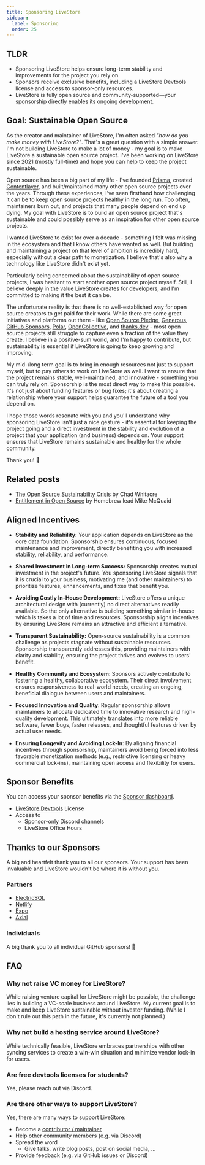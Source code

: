 ```yaml
---
title: Sponsoring LiveStore
sidebar:
  label: Sponsoring
  order: 25
---
```


## TLDR

- Sponsoring LiveStore helps ensure long-term stability and improvements for the project you rely on.
- Sponsors receive exclusive benefits, including a LiveStore Devtools license and access to sponsor-only resources.
- LiveStore is fully open source and community-supported—your sponsorship directly enables its ongoing development.

## Goal: Sustainable Open Source

As the creator and maintainer of LiveStore, I'm often asked *"how do you make money with LiveStore?"*. That's a great question with a simple answer. I'm not building LiveStore to make a lot of money - my goal is to make LiveStore a sustainable open source project. I've been working on LiveStore since 2021 (mostly full-time) and hope you can help to keep the project sustainable.

Open source has been a big part of my life - I've founded [Prisma](https://www.prisma.io/), created [Contentlayer](https://www.contentlayer.dev/), and built/maintained many other open source projects over the years. Through these experiences, I've seen firsthand how challenging it can be to keep open source projects healthy in the long run. Too often, maintainers burn out, and projects that many people depend on end up dying. My goal with LiveStore is to build an open source project that's sustainable and could possibly serve as an inspiration for other open source projects.

I wanted LiveStore to exist for over a decade - something I felt was missing in the ecosystem and that I know others have wanted as well. But building and maintaining a project on that level of ambition is incredibly hard, especially without a clear path to monetization. I believe that's also why a technology like LiveStore didn't exist yet. 

Particularly being concerned about the sustainability of open source projects, I was hesitant to start another open source project myself. Still, I believe deeply in the value LiveStore creates for developers, and I'm committed to making it the best it can be.

The unfortunate reality is that there is no well-established way for open source creators to get paid for their work. While there are some great initiatives and platforms out there - like [Open Source Pledge](https://opensourcepledge.org/), [Generous](https://generous.builders/), [GitHub Sponsors](https://github.com/sponsors), [Polar](https://polar.sh/), [OpenCollective](https://opencollective.com/), and [thanks.dev](https://thanks.dev/) - most open source projects still struggle to capture even a fraction of the value they create. I believe in a positive-sum world, and I'm happy to contribute, but sustainability is essential if LiveStore is going to keep growing and improving.

My mid-/long term goal is to bring in enough resources not just to support myself, but to pay others to work on LiveStore as well. I want to ensure that the project remains stable, well-maintained, and innovative - something you can truly rely on. Sponsorship is the most direct way to make this possible. It's not just about funding features or bug fixes; it's about creating a relationship where your support helps guarantee the future of a tool you depend on.

I hope those words resonate with you and you'll understand why sponsoring LiveStore isn't just a nice gesture - it's essential for keeping the project going and a direct investment in the stability and evolution of a project that your application (and business) depends on. Your support ensures that LiveStore remains sustainable and healthy for the whole community.

Thank you! 🧡

## Related posts

- [The Open Source Sustainability Crisis](https://openpath.quest/2024/the-open-source-sustainability-crisis/) by Chad Whitacre
- [Entitlement in Open Source](https://mikemcquaid.com/entitlement-in-open-source/) by Homebrew lead Mike McQuaid

## Aligned Incentives

-	**Stability and Reliability:**
  Your application depends on LiveStore as the core data foundation. Sponsorship ensures continuous, focused maintenance and improvement, directly benefiting you with increased stability, reliability, and performance.

-	**Shared Investment in Long-term Success:**
  Sponsorship creates mutual investment in the project's future. You sponsoring LiveStore signals that it is crucial to your business, motivating me (and other maintainers) to prioritize features, enhancements, and fixes that benefit you.

-	**Avoiding Costly In-House Development:**
  LiveStore offers a unique architectural design with (currently) no direct alternatives readily available. So the only alternative is building something similar in-house which is takes a lot of time and resources. Sponsorship aligns incentives by ensuring LiveStore remains an attractive and efficient alternative.

-	**Transparent Sustainability:**
  Open-source sustainability is a common challenge as projects stagnate without sustainable resources. Sponsorship transparently addresses this, providing maintainers with clarity and stability, ensuring the project thrives and evolves to users' benefit.

-	**Healthy Community and Ecosystem**:
  Sponsors actively contribute to fostering a healthy, collaborative ecosystem. Their direct involvement ensures responsiveness to real-world needs, creating an ongoing, beneficial dialogue between users and maintainers.

-	**Focused Innovation and Quality**:
  Regular sponsorship allows maintainers to allocate dedicated time to innovative research and high-quality development. This ultimately translates into more reliable software, fewer bugs, faster releases, and thoughtful features driven by actual user needs.

-	**Ensuring Longevity and Avoiding Lock-In**:
  By aligning financial incentives through sponsorship, maintainers avoid being forced into less favorable monetization methods (e.g., restrictive licensing or heavy commercial lock-ins), maintaining open access and flexibility for users.

## Sponsor Benefits

You can access your sponsor benefits via the [Sponsor dashboard](https://livestore.dev/sponsor).

- [LiveStore Devtools](/reference/devtools) License
- Access to
  - Sponsor-only Discord channels
  - LiveStore Office Hours

## Thanks to our Sponsors

A big and heartfelt thank you to all our sponsors. Your support has been invaluable and LiveStore wouldn't be where it is without you.

### Partners

- [ElectricSQL](https://www.electricsql.com/)
- [Netlify](https://www.netlify.com/)
- [Expo](https://expo.dev/)
- [Axial](https://axial.work/)

### Individuals

A big thank you to all individual GitHub sponsors! 🧡

## FAQ

### Why not raise VC money for LiveStore?

While raising venture capital for LiveStore might be possible, the challenge lies in building a VC-scale business around LiveStore. My current goal is to make and keep LiveStore sustainable without investor funding. (While I don't rule out this path in the future, it's currently not planned.)

### Why not build a hosting service around LiveStore?

While technically feasible, LiveStore embraces partnerships with other syncing services to create a win-win situation and minimize vendor lock-in for users.

### Are free devtools licenses for students?

Yes, please reach out via Discord.

### Are there other ways to support LiveStore?

Yes, there are many ways to support LiveStore:

- Become a [contributor / maintainer](/contributing/contributing)
- Help other community members (e.g. via Discord)
- Spread the word
  - Give talks, write blog posts, post on social media, ...
- Provide feedback (e.g. via GitHub issues or Discord)
